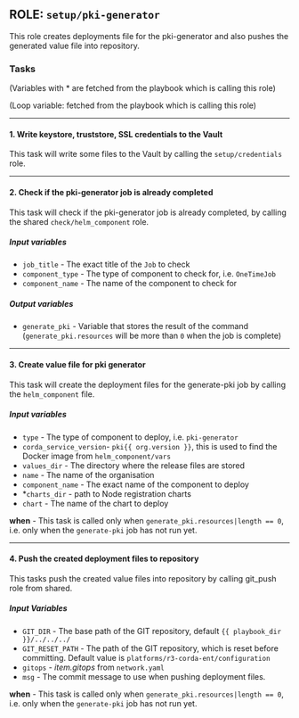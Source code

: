[//]: # (##############################################################################################)
[//]: # (Copyright Accenture. All Rights Reserved.)
[//]: # (SPDX-License-Identifier: Apache-2.0)
[//]: # (##############################################################################################)

## ROLE: `setup/pki-generator`
This role creates deployments file for the pki-generator and also pushes the generated value file into repository.

### Tasks
(Variables with * are fetched from the playbook which is calling this role)

(Loop variable: fetched from the playbook which is calling this role)

---

#### 1. Write keystore, truststore, SSL credentials to the Vault
This task will write some files to the Vault by calling the `setup/credentials` role.

---

#### 2. Check if the pki-generator job is already completed
This task will check if the pki-generator job is already completed, by calling the shared `check/helm_component` role.
##### Input variables
- `job_title` - The exact title of the `Job` to check
- `component_type` - The type of component to check for, i.e. `OneTimeJob`
- `component_name` - The name of the component to check for
##### Output variables
- `generate_pki` - Variable that stores the result of the command (`generate_pki.resources` will be more than `0` when the job is complete)

---

#### 3. Create value file for pki generator
This task will create the deployment files for the generate-pki job by calling the `helm_component` file.
##### Input variables
- `type` - The type of component to deploy, i.e. `pki-generator`
- `corda_service_version`- `pki{{ org.version }}`, this is used to find the Docker image from `helm_component/vars`
- `values_dir` - The directory where the release files are stored
- `name` - The name of the organisation
- `component_name` - The exact name of the component to deploy
- *`charts_dir` - path to Node registration charts
- `chart` - The name of the chart to deploy

**when** - This task is called only when `generate_pki.resources|length == 0`, i.e. only when the `generate-pki` job has not run yet.

---

#### 4. Push the created deployment files to repository
This tasks push the created value files into repository by calling git_push role from shared.
##### Input Variables
- `GIT_DIR` - The base path of the GIT repository, default `{{ playbook_dir }}/../../../`
- `GIT_RESET_PATH` - The path of the GIT repository, which is reset before committing. Default value is `platforms/r3-corda-ent/configuration`
- `gitops` - *item.gitops* from `network.yaml`
- `msg` - The commit message to use when pushing deployment files.

**when** - This task is called only when `generate_pki.resources|length == 0`, i.e. only when the `generate-pki` job has not run yet.
